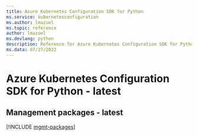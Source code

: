 ```yaml
---
title: Azure Kubernetes Configuration SDK for Python
ms.service: kubernetesconfiguration
ms.author: lmazuel
ms.topic: reference
author: lmazuel
ms.devlang: python
description: Reference for Azure Kubernetes Configuration SDK for Python
ms.data: 07/27/2022
---
```

# Azure Kubernetes Configuration SDK for Python - latest

## Management packages - latest
[!INCLUDE [mgmt-packages](kubernetes-configuration-mgmt-index.md)]